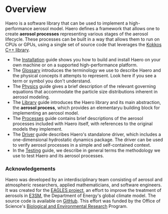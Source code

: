 # Overview

Haero is a software library that can be used to implement a high-performance
aerosol model. Haero defines a framework that allows one to create **aerosol
processes** representing various stages of the aerosol lifecycle. These
processes can be built in a way that allows them to run on CPUs or GPUs, using
a single set of source code that leverages the
[Kokkos C++ library](https://kokkos.org).

* The [Installation](installation.md) guide shows you how to build and install
  Haero on your own machine or on a supported high-performance platform.
* The [Glossary](glossary.md) introduces the terminology we use to describe
  Haero and the physical concepts it attempts to represent. Look here if you see
  a term or symbol you don't understand.
* The [Physics](physics.md) guide gives a brief description of the relevant
  governing equations that accommodate the particle size distributions inherent
  in aerosol modeling.
* The [Library](library.md) guide introduces the Haero library and its
  main abstraction, the **aerosol process**, which provides an elementaryu
  building block for implementing an aerosol model.
* The [Processes](processes.md) guide contains brief descriptions of the
  aerosol processes included with Haero itself, with references to the original
  models they implement.
* The [Driver](driver.md) guide describes Haero's standalone driver, which
  includes a one-dimensional hydrostatic dynamics package. The driver can be
  used to verify aerosol processes in a simple and self-contained context.
* In the [Testing](testing.md) guide, we describe in general terms the
  methodology we use to test Haero and its aerosol processes.

### Acknowledgements

Haero was developed by an interdisciplinary team consisting of aerosol and
atmospheric researchers, applied mathematicians, and software engineers. It was
created for the [EAGLES project](https://climatemodeling.science.energy.gov/projects/enabling-aerosol-cloud-interactions-global-convection-permitting-scales-eagles),
an effort to improve the treatment of aerosols in
[E3SM](https://climatemodeling.science.energy.gov/projects/energy-exascale-earth-system-model),
the Department of Energy's global climate model. The source code is available on
[GitHub](https://github.com/eagles-project/haero). This effort was funded by
the Office of Science's [Biological and Environmental
Research](https://science.osti.gov/ber) Program.
